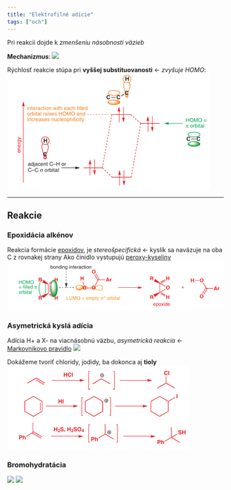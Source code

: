 ```yaml
---
title: "Elektrofilné adície"
tags: ["och"]
---
```


Pri reakcii dojde k *zmenšeniu násobnosti väzieb*

**Mechanizmus**:
![](../../attachments/mechanizmus_eletkrofilnej_adície.png)

Rýchlosť reakcie stúpa pri **vyššej substituovanosti** <- *zvyšuje HOMO*:
![](../../attachments/Ad_e-reaktivita_substituovaných_alkénov.png)

---

## Reakcie
### Epoxidácia alkénov
Reakcia formácie [epoxidov](che/och/epoxidy.md), je *stereošpecifická* <- kyslík sa naväzuje na oba C z rovnakej strany
Ako činidlo vystupujú [peroxy-kyseliny]()
![](../../attachments/epoxidácia_alkénov_mechanizmus.png)

### Asymetrická kyslá adícia
Adícia H+ a X- na viacnásobnú väzbu, *asymetrická reakcia* <- [Markovnikovo pravidlo](che/och/reakcie.md#Markovnikovo%20pravidlo)
![](../../attachments/hydrohalogenácia_mechanizmus.png)

Dokážeme tvoriť chloridy, jodidy, ba dokonca aj **tioly**
![](../../attachments/asymetrická_kyslá_adícia.png)

### Bromohydratácia

![](../../attachments/bromohydratácia_reakcia.png)
![](../../attachments/bromohydratácia_mechanizmus.png)